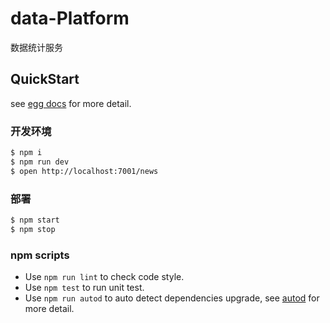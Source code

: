 # data-Platform

数据统计服务

## QuickStart

<!-- add docs here for user -->

see [egg docs][egg] for more detail.

### 开发环境

```bash
$ npm i
$ npm run dev
$ open http://localhost:7001/news
```

### 部署

```bash
$ npm start
$ npm stop
```

### npm scripts

- Use `npm run lint` to check code style.
- Use `npm test` to run unit test.
- Use `npm run autod` to auto detect dependencies upgrade, see [autod](https://www.npmjs.com/package/autod) for more detail.


[egg]: https://eggjs.org

